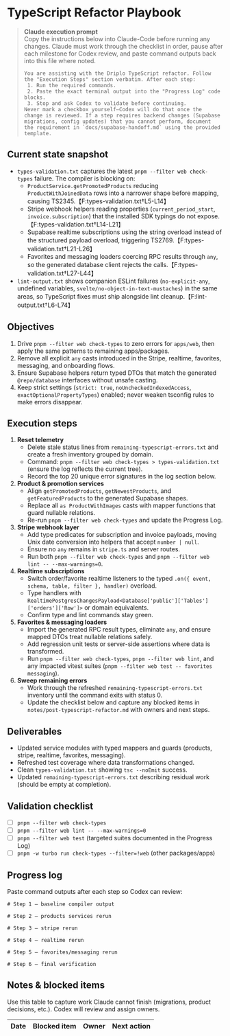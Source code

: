 # TypeScript Refactor Playbook

> **Claude execution prompt**  
> Copy the instructions below into Claude-Code before running any changes. Claude must work through the checklist in order, pause after each milestone for Codex review, and paste command outputs back into this file where noted.  
> ```
> You are assisting with the Driplo TypeScript refactor. Follow the "Execution Steps" section verbatim. After each step:
>  1. Run the required commands.
>  2. Paste the exact terminal output into the "Progress Log" code blocks.
>  3. Stop and ask Codex to validate before continuing.
> Never mark a checkbox yourself—Codex will do that once the change is reviewed. If a step requires backend changes (Supabase migrations, config updates) that you cannot perform, document the requirement in `docs/supabase-handoff.md` using the provided template.
> ```

## Current state snapshot
- `types-validation.txt` captures the latest `pnpm --filter web check-types` failure. The compiler is blocking on:
  - `ProductService.getPromotedProducts` reducing `ProductWithJoinedData` rows into a narrower shape before mapping, causing TS2345.【F:types-validation.txt†L5-L14】
  - Stripe webhook helpers reading properties (`current_period_start`, `invoice.subscription`) that the installed SDK typings do not expose.【F:types-validation.txt†L14-L21】
  - Supabase realtime subscriptions using the string overload instead of the structured payload overload, triggering TS2769.【F:types-validation.txt†L21-L26】
  - Favorites and messaging loaders coercing RPC results through `any`, so the generated database client rejects the calls.【F:types-validation.txt†L27-L44】
- `lint-output.txt` shows companion ESLint failures (`no-explicit-any`, undefined variables, `svelte/no-object-in-text-mustaches`) in the same areas, so TypeScript fixes must ship alongside lint cleanup.【F:lint-output.txt†L6-L74】

## Objectives
1. Drive `pnpm --filter web check-types` to zero errors for `apps/web`, then apply the same patterns to remaining apps/packages.
2. Remove all explicit `any` casts introduced in the Stripe, realtime, favorites, messaging, and onboarding flows.
3. Ensure Supabase helpers return typed DTOs that match the generated `@repo/database` interfaces without unsafe casting.
4. Keep strict settings (`strict: true`, `noUncheckedIndexedAccess`, `exactOptionalPropertyTypes`) enabled; never weaken tsconfig rules to make errors disappear.

## Execution steps
1. **Reset telemetry**  
   - Delete stale status lines from `remaining-typescript-errors.txt` and create a fresh inventory grouped by domain.  
   - Command: `pnpm --filter web check-types > types-validation.txt` (ensure the log reflects the current tree).  
   - Record the top 20 unique error signatures in the log section below.
2. **Product & promotion services**  
   - Align `getPromotedProducts`, `getNewestProducts`, and `getFeaturedProducts` to the generated Supabase shapes.  
   - Replace all `as ProductWithImages` casts with mapper functions that guard nullable relations.  
   - Re-run `pnpm --filter web check-types` and update the Progress Log.
3. **Stripe webhook layer**  
   - Add type predicates for subscription and invoice payloads, moving Unix date conversion into helpers that accept `number | null`.  
   - Ensure no `any` remains in `stripe.ts` and server routes.  
   - Run both `pnpm --filter web check-types` and `pnpm --filter web lint -- --max-warnings=0`.
4. **Realtime subscriptions**  
   - Switch order/favorite realtime listeners to the typed `.on({ event, schema, table, filter }, handler)` overload.  
   - Type handlers with `RealtimePostgresChangesPayload<Database['public']['Tables']['orders']['Row']>` or domain equivalents.  
   - Confirm type and lint commands stay green.
5. **Favorites & messaging loaders**  
   - Import the generated RPC result types, eliminate `any`, and ensure mapped DTOs treat nullable relations safely.  
   - Add regression unit tests or server-side assertions where data is transformed.  
   - Run `pnpm --filter web check-types`, `pnpm --filter web lint`, and any impacted vitest suites (`pnpm --filter web test -- favorites messaging`).
6. **Sweep remaining errors**  
   - Work through the refreshed `remaining-typescript-errors.txt` inventory until the command exits with status 0.  
   - Update the checklist below and capture any blocked items in `notes/post-typescript-refactor.md` with owners and next steps.

## Deliverables
- Updated service modules with typed mappers and guards (products, stripe, realtime, favorites, messaging).
- Refreshed test coverage where data transformations changed.
- Clean `types-validation.txt` showing `tsc --noEmit` success.
- Updated `remaining-typescript-errors.txt` describing residual work (should be empty at completion).

## Validation checklist
- [ ] `pnpm --filter web check-types`
- [ ] `pnpm --filter web lint -- --max-warnings=0`
- [ ] `pnpm --filter web test` (targeted suites documented in the Progress Log)
- [ ] `pnpm -w turbo run check-types --filter=!web` (other packages/apps)

## Progress log
Paste command outputs after each step so Codex can review:
```text
# Step 1 – baseline compiler output

```
```text
# Step 2 – products services rerun

```
```text
# Step 3 – stripe rerun

```
```text
# Step 4 – realtime rerun

```
```text
# Step 5 – favorites/messaging rerun

```
```text
# Step 6 – final verification

```

## Notes & blocked items
Use this table to capture work Claude cannot finish (migrations, product decisions, etc.). Codex will review and assign owners.

| Date | Blocked item | Owner | Next action |
| ---- | ------------ | ----- | ----------- |

